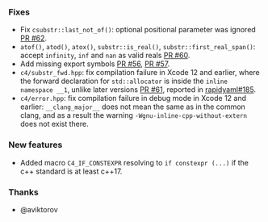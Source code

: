 ### Fixes

- Fix `csubstr::last_not_of()`: optional positional parameter was ignored [PR #62](https://github.com/biojppm/c4core/pull/62).
- `atof()`, `atod()`, `atox()`, `substr::is_real()`, `substr::first_real_span()`: accept `infinity`, `inf` and `nan` as valid reals [PR #60](https://github.com/biojppm/c4core/pull/60).
- Add missing export symbols [PR #56](https://github.com/biojppm/c4core/pull/56), [PR #57](https://github.com/biojppm/c4core/pull/57).
- `c4/substr_fwd.hpp`: fix compilation failure in Xcode 12 and earlier, where the forward declaration for `std::allocator` is inside the `inline namespace __1`, unlike later versions [PR #61](https://github.com/biojppm/c4core/pull/61), reported in [rapidyaml#185](https://github.com/biojppm/rapidyaml/issues/185).
- `c4/error.hpp`: fix compilation failure in debug mode in Xcode 12 and earlier: `__clang_major__` does not mean the same as in the common clang, and as a result the warning `-Wgnu-inline-cpp-without-extern` does not exist there.

### New features

- Added macro `C4_IF_CONSTEXPR` resolving to `if constexpr (...)` if the c++ standard is at least c++17.

### Thanks

- @aviktorov
